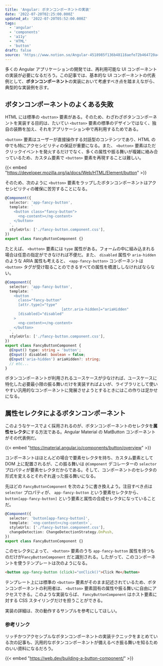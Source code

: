 ```yaml
---
title: 'Angular: ボタンコンポーネントの実装'
date: '2022-07-20T02:25:00.000Z'
updated_at: '2022-07-20T05:52:00.000Z'
tags:
  - 'angular'
  - 'components'
  - 'a11y'
  - 'HTML'
  - 'button'
draft: false
source: 'https://www.notion.so/Angular-4518985f136b48118aefe72b464720a4'
---
```


多くの Angular アプリケーションの開発では、再利用可能な UI コンポーネントの実装が必要になるだろう。この記事では、基本的な UI コンポーネントの代表例として、**ボタンコンポーネント**の実装において考慮すべき点を踏まえながら、典型的な実装例を示す。

## ボタンコンポーネントのよくある失敗

HTML には標準の `<button>` 要素がある。そのため、わざわざボタンコンポーネントを実装する目的は、たいてい `<button>` 要素の標準のデザインではなく、独自の装飾を加え、それをアプリケーション中で再利用するためである。

`<button>` 要素はユーザーが直接操作する対話型のコンテンツであり、HTML の中でも特にアクセシビリティの保証が重要になる。また、 `<button>` 要素はただクリックイベントを発火するだけでなく、多くの属性や振る舞いが複雑に絡み合っているため、カスタム要素で `<button>` 要素を再現することは難しい。

{{< embed "https://developer.mozilla.org/ja/docs/Web/HTML/Element/button" >}}

そのため、次のように `<button>` 要素をラップしたボタンコンポーネントはアクセシビリティの確保に苦労することになる。

```typescript
@Component({
  selector: 'app-fancy-button',
  template: `
    <button class="fancy-button">
      <ng-content></ng-content>
    </button>
  `,
  styleUrls: ['./fancy-button.component.css'],
})
export class FancyButtonComponent {}
```

たとえば、 `<button>` 要素には `type` 属性がある。フォームの中に組み込まれる場合は任意の指定ができなければ不便だ。また、 `disabled` 属性や `aria-hidden` のような ARIA 属性も考えると、 `<app-fancy-button>` コンポーネントは `<button>` タグが受け取ることのできるすべての属性を橋渡ししなければならない。

```typescript
@Component({
  selector: 'app-fancy-button',
  template: `
    <button
      class="fancy-button"
      [attr.type]="type"
      　　　　　　　　　　　　[attr.aria-hidden]="ariaHidden"
      [disabled]="disabled"
    >
      <ng-content></ng-content>
    </button>
  `,
  styleUrls: ['./fancy-button.component.css'],
})
export class FancyButtonComponent {
  @Input() type: string = 'button';
  @Input() disabled: boolean = false;
  @Input('aria-hidden') ariaHidden?: string;
  // etc...
}
```

ボタンコンポーネントが利用されるユースケースが少なければ、ユースケースに特化した必要最小限の振る舞いだけを実装すればよいが、ライブラリとして使いやすい汎用的なコンポーネントに発展させようとするときにはこの作りは足かせになる。

## 属性セレクタによるボタンコンポーネント

このようなケースでよく採用されるのが、ボタンコンポーネントのセレクタを**属性セレクタ**にする方法である。Angular Material の MatButton コンポーネントがその代表例だ。

{{< embed "https://material.angular.io/components/button/overview" >}}

コンポーネントはほとんどの場合で要素セレクタを持ち、カスタム要素として DOM 上に配置されるが、この振る舞いは `@Component` デコレーターの `selector` プロパティが要素セレクタだからである。そして、コンポーネントのセレクタの形式を変えるとそれぞれ違った振る舞いになる。

先ほどの `FancyButtonComponent` を次のように書き換えよう。注目すべき点は `selector` プロパティが、 `app-fancy-button` という要素セレクタから、 `button[app-fancy-button]` という要素と属性の合成セレクタになっていることだ。

```typescript
@Component({
  selector: 'button[app-fancy-button]',
  template: `<ng-content></ng-content>`,
  styleUrls: ['./fancy-button.component.css'],
  changeDetection: ChangeDetectionStrategy.OnPush,
})
export class FancyButtonComponent {}
```

このセレクタによって、 `<button>` 要素のうち `app-fancy-button` 属性を持つものだけが`FancyButtonComponent` だと識別される。したがって、このコンポーネントを使うテンプレートは次のようになる。

```html
<button app-fancy-button (click)="onClick()">Click Me</button>
```

テンプレート上には標準の `<button>` 要素がそのまま記述されているため、ボタンコンポーネントの利用者は、 `<button>` 要素固有の属性や振る舞いに自由にアクセスできる。このような実装ならば、 `FancyButtonComponent` はホスト要素に対する CSS スタイリングだけを担うことができる。

実装の詳細は、次の動作するサンプルを参考にしてほしい。

<pre hidden data-blocktype="embed">
{
  "object": "block",
  "id": "8e2aed1d-40dc-4f11-9c7b-1c8d9b0aa53b",
  "parent": {
    "type": "page_id",
    "page_id": "4518985f-136b-4811-8aef-e72b464720a4"
  },
  "created_time": "2022-07-20T05:28:00.000Z",
  "last_edited_time": "2022-07-20T05:33:00.000Z",
  "created_by": {
    "object": "user",
    "id": "f4f222d4-d508-405d-ba6c-da82ee26ee54"
  },
  "last_edited_by": {
    "object": "user",
    "id": "f4f222d4-d508-405d-ba6c-da82ee26ee54"
  },
  "has_children": false,
  "archived": false,
  "type": "embed",
  "embed": {
    "caption": [],
    "url": "https://stackblitz.com/edit/angular-ivy-qxbz13?embed=1&file=src/app/fancy-button/fancy-button.component.ts"
  }
}
</pre>

### 参考リンク

リッチかつアクセシブルなボタンコンポーネントの実装テクニックをまとめている次の記事も、汎用的なボタンコンポーネントが備えるべき振る舞いを知るためのいい資料になるだろう。

{{< embed "https://web.dev/building-a-button-component/" >}}
